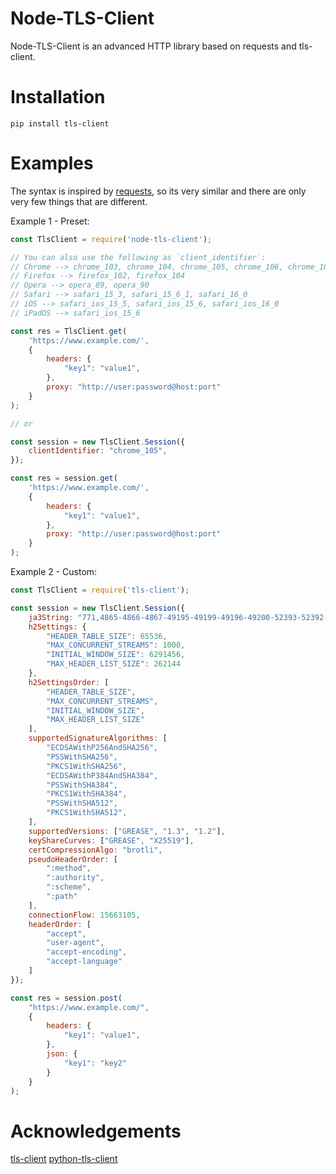 # Node-TLS-Client

Node-TLS-Client is an advanced HTTP library based on requests and tls-client.

# Installation

```
pip install tls-client
```

# Examples

The syntax is inspired by [requests](https://github.com/psf/requests), so its very similar and there
are only very few things that are different.

Example 1 - Preset:

```javascript
const TlsClient = require('node-tls-client');

// You can also use the following as `client_identifier`:
// Chrome --> chrome_103, chrome_104, chrome_105, chrome_106, chrome_107, chrome_108
// Firefox --> firefox_102, firefox_104
// Opera --> opera_89, opera_90
// Safari --> safari_15_3, safari_15_6_1, safari_16_0
// iOS --> safari_ios_15_5, safari_ios_15_6, safari_ios_16_0
// iPadOS --> safari_ios_15_6

const res = TlsClient.get(
    'https://www.example.com/',
    {
        headers: {
            "key1": "value1",
        },
        proxy: "http://user:password@host:port"
    }
);

// or

const session = new TlsClient.Session({
    clientIdentifier: "chrome_105",
});

const res = session.get(
    'https://www.example.com/',
    {
        headers: {
            "key1": "value1",
        },
        proxy: "http://user:password@host:port"
    }
);
```

Example 2 - Custom:

```javascript
const TlsClient = require('tls-client');

const session = new TlsClient.Session({
    ja3String: "771,4865-4866-4867-49195-49199-49196-49200-52393-52392-49171-49172-156-157-47-53,0-23-65281-10-11-35-16-5-13-18-51-45-43-27-17513,29-23-24,0",
    h2Settings: {
        "HEADER_TABLE_SIZE": 65536,
        "MAX_CONCURRENT_STREAMS": 1000,
        "INITIAL_WINDOW_SIZE": 6291456,
        "MAX_HEADER_LIST_SIZE": 262144
    },
    h2SettingsOrder: [
        "HEADER_TABLE_SIZE",
        "MAX_CONCURRENT_STREAMS",
        "INITIAL_WINDOW_SIZE",
        "MAX_HEADER_LIST_SIZE"
    ],
    supportedSignatureAlgorithms: [
        "ECDSAWithP256AndSHA256",
        "PSSWithSHA256",
        "PKCS1WithSHA256",
        "ECDSAWithP384AndSHA384",
        "PSSWithSHA384",
        "PKCS1WithSHA384",
        "PSSWithSHA512",
        "PKCS1WithSHA512",
    ],
    supportedVersions: ["GREASE", "1.3", "1.2"],
    keyShareCurves: ["GREASE", "X25519"],
    certCompressionAlgo: "brotli",
    pseudoHeaderOrder: [
        ":method",
        ":authority",
        ":scheme",
        ":path"
    ],
    connectionFlow: 15663105,
    headerOrder: [
        "accept",
        "user-agent",
        "accept-encoding",
        "accept-language"
    ]
});

const res = session.post(
    "https://www.example.com/",
    {
        headers: {
            "key1": "value1",
        },
        json: {
            "key1": "key2"
        }
    }
);
```

# Acknowledgements

[tls-client](https://github.com/bogdanfinn/tls-client)
[python-tls-client](https://github.com/florianregaz/python-tls-client)
